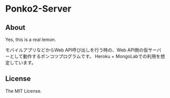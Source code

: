 Ponko2-Server
=============

## About

Yes, this is a real lemon.

モバイルアプリなどからWeb API呼び出しを行う時の、Web API側の仮サーバーとして動作するポンコツプログラムです。
Heroku + MongoLabでの利用を想定しています。

## License

The MIT License.
